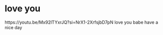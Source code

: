 <h1>love you</h1>
<a>https://youtu.be/Mx92lTYxrJQ?si=NrX1-2XrfsjbD7pN</a>
<b1>love you babe have a nice day</b1>

